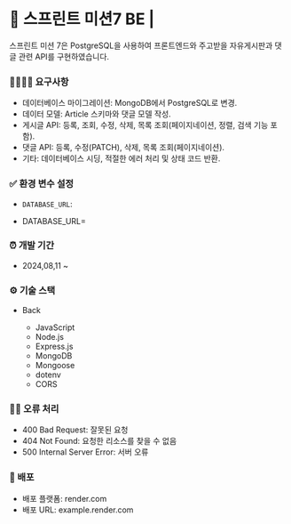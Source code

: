 # 📑 스프린트 미션7 BE | 

스프린트 미션 7은 PostgreSQL을 사용하여 프론트엔드와 주고받을 자유게시판과 댓글 관련 API를 구현하였습니다.

### 👨‍👩‍👧‍👦 요구사항 

- 데이터베이스 마이그레이션: MongoDB에서 PostgreSQL로 변경.
- 데이터 모델: Article 스키마와 댓글 모델 작성.
- 게시글 API: 등록, 조회, 수정, 삭제, 목록 조회(페이지네이션, 정렬, 검색 기능 포함).
- 댓글 API: 등록, 수정(PATCH), 삭제, 목록 조회(페이지네이션).
- 기타: 데이터베이스 시딩, 적절한 에러 처리 및 상태 코드 반환.

### ✅ 환경 변수 설정

- `DATABASE_URL`: 

-  DATABASE_URL=

### ⏰ 개발 기간

- 2024,08,11 ~ 

### ⚙ 기술 스택
- Back

    * JavaScript
    * Node.js
    * Express.js
    * MongoDB
    * Mongoose
    * dotenv
    * CORS

### 🖐🏻 오류 처리

- 400 Bad Request: 잘못된 요청
- 404 Not Found: 요청한 리소스를 찾을 수 없음
- 500 Internal Server Error: 서버 오류

### 🎈 배포

- 배포 플랫폼: render.com
- 배포 URL: example.render.com

